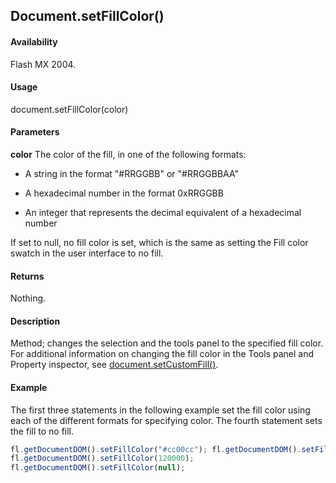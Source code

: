 ## Document.setFillColor()

#### Availability

Flash MX 2004.

#### Usage

document.setFillColor(color)

#### Parameters

**color** The color of the fill, in one of the following formats:

- A string in the format "#RRGGBB" or "#RRGGBBAA"

- A hexadecimal number in the format 0xRRGGBB

- An integer that represents the decimal equivalent of a hexadecimal number

If set to null, no fill color is set, which is the same as setting the Fill color swatch in the user interface to no fill.

#### Returns

Nothing.

#### Description

Method; changes the selection and the tools panel to the specified fill color. For additional information on changing the fill color in the Tools panel and Property inspector, see [document.setCustomFill()](../Document_object/docum470.md).

#### Example

The first three statements in the following example set the fill color using each of the different formats for specifying color. The fourth statement sets the fill to no fill.

```javascript
fl.getDocumentDOM().setFillColor("#cc00cc"); fl.getDocumentDOM().setFillColor(0xcc00cc); 
fl.getDocumentDOM().setFillColor(120000); 
fl.getDocumentDOM().setFillColor(null);

```
